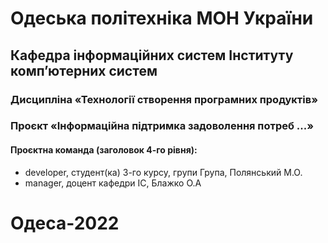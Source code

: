 # Одеська політехніка МОН України
## Кафедра інформаційних систем Інституту комп’ютерних систем 
### Дисципліна «Технології створення програмних продуктів»
### Проєкт «Інформаційна підтримка задоволення потреб ...»
#### Проєктна команда (заголовок 4-го рівня):
- developer, студент(ка) 3-го курсу, групи Група, Полянський М.О.
- manager, доцент кафедри ІС, Блажко О.А
# Одеса-2022 
